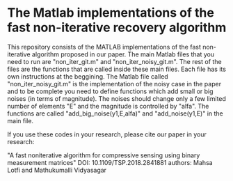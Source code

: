 # The Matlab implementations of the fast non-iterative recovery algorithm 

This repository consists of the MATLAB implementations of the fast non-iterative algorithm proposed in our paper. The main Matlab files that you need to run are "non_iter_git.m" and "non_iter_noisy_git.m". The rest of the files are the functions that are called inside these main files. Each file has its own instructions at the beggining. The Matlab file called "non_iter_noisy_git.m" is the implementation of the noisy case in the paper and to be complete you need to define functions which add small or big noises (in terms of magnitude). The noises should change only a few limited number of elements "E" and the magnitude is controlled by "alfa". The functions are called "add_big_noise(y1,E,alfa)" and "add_noise(y1,E)" in the main file.

If you use these codes in your research, please cite our paper in your research:

"A fast noniterative algorithm for compressive sensing using binary measurement matrices"
DOI: 10.1109/TSP.2018.2841881
authors: Mahsa Lotfi and Mathukumalli Vidyasagar
